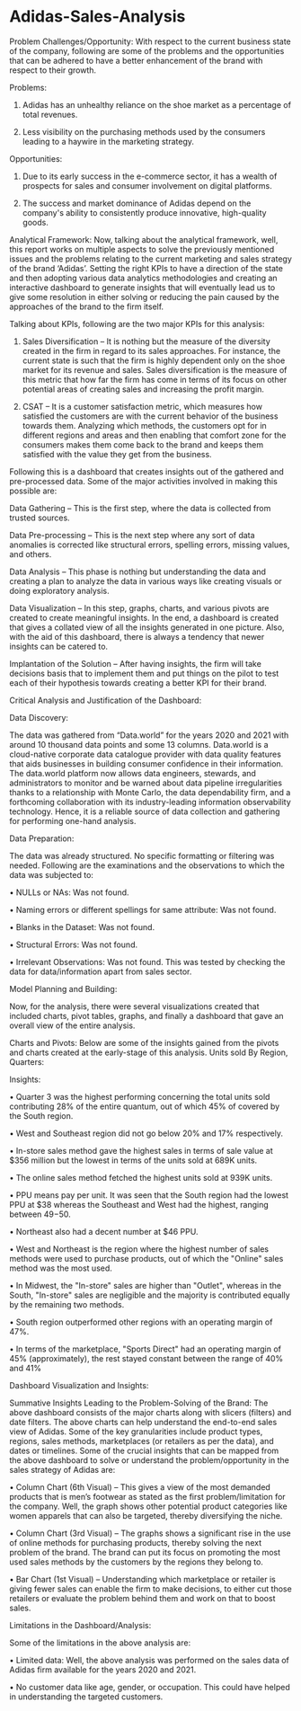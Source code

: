 # Adidas-Sales-Analysis

Problem Challenges/Opportunity:
With respect to the current business state of the company, following are some of the problems and the opportunities that can be adhered to have a better enhancement of the brand with respect to their growth.

Problems:

1. Adidas has an unhealthy reliance on the shoe market as a percentage of total revenues.

2. Less visibility on the purchasing methods used by the consumers leading to a haywire in the marketing strategy.


Opportunities:

1. Due to its early success in the e-commerce sector, it has a wealth of prospects for sales and consumer involvement on digital platforms.

2. The success and market dominance of Adidas depend on the company's ability to consistently produce innovative, high-quality goods.


Analytical Framework:
Now, talking about the analytical framework, well, this report works on multiple aspects to solve the previously mentioned issues and the problems relating to the current marketing and sales strategy of the brand ‘Adidas’. Setting the right KPIs to have a direction of the state and then adopting various data analytics methodologies and creating an interactive dashboard to generate insights that will eventually lead us to give some resolution in either solving or reducing the pain caused by the approaches of the brand to the firm itself.  

Talking about KPIs, following are the two major KPIs for this analysis:

1. Sales Diversification – It is nothing but the measure of the diversity created in the firm in regard to its sales approaches. For instance, the current state is such that the firm is highly dependent only on the shoe market for its revenue and sales. Sales diversification is the measure of this metric that how far the firm has come in terms of its focus on other potential areas of creating sales and increasing the profit margin.

2. CSAT – It is a customer satisfaction metric, which measures how satisfied the customers are with the current behavior of the business towards them. Analyzing which methods, the customers opt for in different regions and areas and then enabling that comfort zone for the consumers makes them come back to the brand and keeps them satisfied with the value they get from the business.

Following this is a dashboard that creates insights out of the gathered and pre-processed data. Some of the major activities involved in making this possible are:

Data Gathering – This is the first step, where the data is collected from trusted sources.

Data Pre-processing – This is the next step where any sort of data anomalies is corrected like structural errors, spelling errors, missing values, and others.

Data Analysis – This phase is nothing but understanding the data and creating a plan to analyze the data in various ways like creating visuals or doing exploratory analysis.

Data Visualization – In this step, graphs, charts, and various pivots are created to create meaningful insights. In the end, a dashboard is created that gives a collated view of all the insights generated in one picture. Also, with the aid of this dashboard, there is always a tendency that newer insights can be catered to.

Implantation of the Solution – After having insights, the firm will take decisions basis that to implement them and put things on the pilot to test each of their hypothesis towards creating a better KPI for their brand.


Critical Analysis and Justification of the Dashboard:

Data Discovery: 

The data was gathered from “Data.world” for the years 2020 and 2021 with around 10 thousand data points and some 13 columns. Data.world is a cloud-native corporate data catalogue provider with data quality features that aids businesses in building consumer confidence in their information. The data.world platform now allows data engineers, stewards, and administrators to monitor and be warned about data pipeline irregularities thanks to a relationship with Monte Carlo, the data dependability firm, and a forthcoming collaboration with its industry-leading information observability technology. Hence, it is a reliable source of data collection and gathering for performing one-hand analysis.

Data Preparation: 

The data was already structured. No specific formatting or filtering was needed. Following are the examinations and the observations to which the data was subjected to:

•	NULLs or NAs: Was not found.

•	Naming errors or different spellings for same attribute: Was not found.

•	Blanks in the Dataset: Was not found.

•	Structural Errors: Was not found.

•	Irrelevant Observations: Was not found. This was tested by checking the data for data/information apart from sales sector.


Model Planning and Building: 

Now, for the analysis, there were several visualizations created that included charts, pivot tables, graphs, and finally a dashboard that gave an overall view of the entire analysis.

Charts and Pivots: Below are some of the insights gained from the pivots and charts created at the early-stage of this analysis.
Units sold By Region, Quarters:

Insights:

•	Quarter 3 was the highest performing concerning the total units sold contributing 28% of the entire quantum, out of which 45% of covered by the South region.

•	West and Southeast region did not go below 20% and 17% respectively.

•	In-store sales method gave the highest sales in terms of sale value at $356 million but the lowest in terms of the units sold at 689K units.

•	The online sales method fetched the highest units sold at 939K units.

•	PPU means pay per unit. It was seen that the South region had the lowest PPU at $38 whereas the Southeast and West had the highest, ranging between $49-$50.

•	Northeast also had a decent number at $46 PPU.

•	West and Northeast is the region where the highest number of sales methods were used to purchase products, out of which the "Online" sales method was the most used.

•	In Midwest, the "In-store" sales are higher than "Outlet", whereas in the South, "In-store" sales are negligible and the majority is contributed equally by the remaining two methods.

•	South region outperformed other regions with an operating margin of 47%.

•	In terms of the marketplace, "Sports Direct" had an operating margin of 45% (approximately), the rest stayed constant between the range of 40% and 41%


Dashboard Visualization and Insights:

Summative Insights Leading to the Problem-Solving of the Brand: The above dashboard consists of the major charts along with slicers (filters) and date filters. The above charts can help understand the end-to-end sales view of Adidas. Some of the key granularities include product types, regions, sales methods, marketplaces (or retailers as per the data), and dates or timelines. Some of the crucial insights that can be mapped from the above dashboard to solve or understand the problem/opportunity in the sales strategy of Adidas are:

•	Column Chart (6th Visual) – This gives a view of the most demanded products that is men’s footwear as stated as the first problem/limitation for the company. Well, the graph shows other potential product categories like women apparels that can also be targeted, thereby diversifying the niche.

•	Column Chart (3rd Visual) – The graphs shows a significant rise in the use of online methods for purchasing products, thereby solving the next problem of the brand. The brand can put its focus on promoting the most used sales methods by the customers by the regions they belong to.

•	Bar Chart (1st Visual) – Understanding which marketplace or retailer is giving fewer sales can enable the firm to make decisions, to either cut those retailers or evaluate the problem behind them and work on that to boost sales.


Limitations in the Dashboard/Analysis:

Some of the limitations in the above analysis are:

•	Limited data: Well, the above analysis was performed on the sales data of Adidas firm available for the years 2020 and 2021.

•	No customer data like age, gender, or occupation. This could have helped in understanding the targeted customers.
